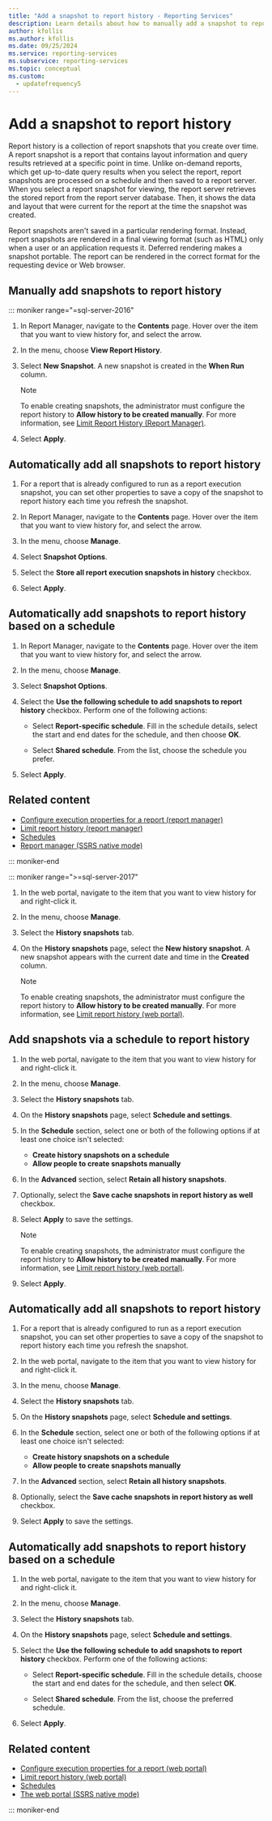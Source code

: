 ```yaml
---
title: "Add a snapshot to report history - Reporting Services"
description: Learn details about how to manually add a snapshot to report history in SQL Server Reporting Services (SSRS).
author: kfollis
ms.author: kfollis
ms.date: 09/25/2024
ms.service: reporting-services
ms.subservice: reporting-services
ms.topic: conceptual
ms.custom:
  - updatefrequency5
---
```


# Add a snapshot to report history

Report history is a collection of report snapshots that you create over time. A report snapshot is a report that contains layout information and query results retrieved at a specific point in time. Unlike on-demand reports, which get up-to-date query results when you select the report, report snapshots are processed on a schedule and then saved to a report server. When you select a report snapshot for viewing, the report server retrieves the stored report from the report server database. Then, it shows the data and layout that were current for the report at the time the snapshot was created.  
  
Report snapshots aren't saved in a particular rendering format. Instead, report snapshots are rendered in a final viewing format (such as HTML) only when a user or an application requests it. Deferred rendering makes a snapshot portable. The report can be rendered in the correct format for the requesting device or Web browser.  
  
## Manually add snapshots to report history
  
::: moniker range="=sql-server-2016"

1. In Report Manager, navigate to the **Contents** page. Hover over the item that you want to view history for, and select the arrow.
  
1. In the menu, choose **View Report History**.  
  
1. Select **New Snapshot**. A new snapshot is created in the **When Run** column.  
    > [!NOTE]
    > To enable creating snapshots, the administrator must configure the report history to **Allow history to be created manually**. For more information, see [Limit Report History &#40;Report Manager&#41;](../reports/limit-report-history-report-manager.md).

1. Select **Apply**.
  
## Automatically add all snapshots to report history  
  
1. For a report that is already configured to run as a report execution snapshot, you can set other properties to save a copy of the snapshot to report history each time you refresh the snapshot.  
  
1. In Report Manager, navigate to the **Contents** page. Hover over the item that you want to view history for, and select the arrow.  
  
1. In the menu, choose **Manage**.  
  
1. Select **Snapshot Options**.  
  
1. Select the **Store all report execution snapshots in history** checkbox.  
  
1. Select **Apply**.  
  
## Automatically add snapshots to report history based on a schedule  
  
1. In Report Manager, navigate to the **Contents** page. Hover over the item that you want to view history for, and select the arrow.  
  
1. In the menu, choose **Manage**.  
  
1. Select **Snapshot Options**.  
  
1. Select the **Use the following schedule to add snapshots to report history** checkbox. Perform one of the following actions:  
  
    - Select **Report-specific schedule**. Fill in the schedule details, select the start and end dates for the schedule, and then choose **OK**.  

    - Select **Shared schedule**. From the list, choose the schedule you prefer.  

1. Select **Apply**.  
  
## Related content

- [Configure execution properties for a report  &#40;report manager&#41;](../../reporting-services/reports/configure-execution-properties-for-a-report-report-manager.md)
- [Limit report history &#40;report manager&#41;](../../reporting-services/reports/limit-report-history-report-manager.md)
- [Schedules](../../reporting-services/subscriptions/schedules.md)   
- [Report manager  &#40;SSRS native mode&#41;](../web-portal-ssrs-native-mode.md)

::: moniker-end

::: moniker range=">=sql-server-2017"

1. In the web portal, navigate to the item that you want to view history for and right-click it.  
  
1. In the menu, choose **Manage**.  
  
1. Select the **History snapshots** tab.  
  
1. On the **History snapshots** page, select the **New history snapshot**. A new snapshot appears with the current date and time in the **Created** column.  
  
    > [!NOTE]
    > To enable creating snapshots, the administrator must configure the report history to **Allow history to be created manually**. For more information, see [Limit report history (web portal)](../../reporting-services/reports/limit-report-history-report-manager.md).

## Add snapshots via a schedule to report history

1. In the web portal, navigate to the item that you want to view history for and right-click it.  
  
1. In the menu, choose **Manage**.  
  
1. Select the **History snapshots** tab.  
  
1. On the **History snapshots** page, select **Schedule and settings**.  
  
1. In the **Schedule** section, select one or both of the following options if at least one choice isn't selected:
    - **Create history snapshots on a schedule**
    - **Allow people to create snapshots manually**  
  
1. In the **Advanced** section, select **Retain all history snapshots**.  
  
1. Optionally, select the **Save cache snapshots in report history as well** checkbox.  
  
1. Select **Apply** to save the settings.  

    > [!NOTE]  
    > To enable creating snapshots, the administrator must configure the report history to **Allow history to be created manually**. For more information, see [Limit report history (web portal)](../../reporting-services/reports/limit-report-history-report-manager.md).

1.  Select **Apply**.

## Automatically add all snapshots to report history  
  
1. For a report that is already configured to run as a report execution snapshot, you can set other properties to save a copy of the snapshot to report history each time you refresh the snapshot.  
  
1. In the web portal, navigate to the item that you want to view history for and right-click it.  
  
1. In the menu, choose **Manage**.  
  
1. Select the **History snapshots** tab.  
  
1. On the **History snapshots** page, select **Schedule and settings**.  
  
1. In the **Schedule** section, select one or both of the following options if at least one choice isn't selected:
    - **Create history snapshots on a schedule**
    - **Allow people to create snapshots manually**  
  
1. In the **Advanced** section, select **Retain all history snapshots**.  
  
1. Optionally, select the **Save cache snapshots in report history as well** checkbox.  
  
1. Select **Apply** to save the settings.  
  
## Automatically add snapshots to report history based on a schedule  
  
1. In the web portal, navigate to the item that you want to view history for and right-click it.  
  
1. In the menu, choose **Manage**.  
  
1. Select the **History snapshots** tab.  
  
1. On the **History snapshots** page, select **Schedule and settings**.  
  
1. Select the **Use the following schedule to add snapshots to report history** checkbox. Perform one of the following actions:  
  
    - Select **Report-specific schedule**. Fill in the schedule details, choose the start and end dates for the schedule, and then select **OK**.  

    - Select **Shared schedule**. From the list, choose the preferred schedule.  

1. Select **Apply**.  
  
## Related content

- [Configure execution properties for a report (web portal)](../../reporting-services/reports/configure-execution-properties-for-a-report-report-manager.md)
- [Limit report history (web portal)](../../reporting-services/reports/limit-report-history-report-manager.md)
- [Schedules](../../reporting-services/subscriptions/schedules.md)   
- [The web portal  &#40;SSRS native mode&#41;](../web-portal-ssrs-native-mode.md)

::: moniker-end
